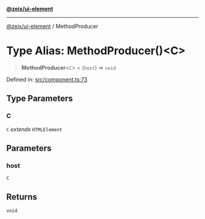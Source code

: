 [**@zeix/ui-element**](../README.md)

***

[@zeix/ui-element](../globals.md) / MethodProducer

# Type Alias: MethodProducer()\<C\>

> **MethodProducer**\<`C`\> = (`host`) => `void`

Defined in: [src/component.ts:73](https://github.com/zeixcom/ui-element/blob/f80be4b02c5d1c80817271ddf0fad982e43ad03e/src/component.ts#L73)

## Type Parameters

### C

`C` *extends* `HTMLElement`

## Parameters

### host

`C`

## Returns

`void`
